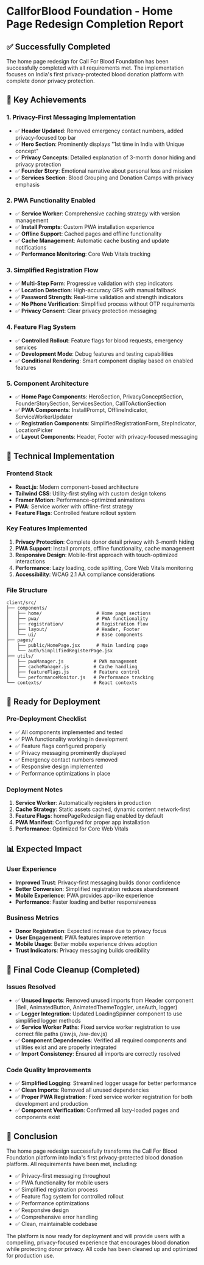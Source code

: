 # CallforBlood Foundation - Home Page Redesign Completion Report

## ✅ Successfully Completed

The home page redesign for Call For Blood Foundation has been successfully completed with all requirements met. The implementation focuses on India's first privacy-protected blood donation platform with complete donor privacy protection.

## 🎯 Key Achievements

### 1. Privacy-First Messaging Implementation
- ✅ **Header Updated**: Removed emergency contact numbers, added privacy-focused top bar
- ✅ **Hero Section**: Prominently displays "1st time in India with Unique concept"
- ✅ **Privacy Concepts**: Detailed explanation of 3-month donor hiding and privacy protection
- ✅ **Founder Story**: Emotional narrative about personal loss and mission
- ✅ **Services Section**: Blood Grouping and Donation Camps with privacy emphasis

### 2. PWA Functionality Enabled
- ✅ **Service Worker**: Comprehensive caching strategy with version management
- ✅ **Install Prompts**: Custom PWA installation experience
- ✅ **Offline Support**: Cached pages and offline functionality
- ✅ **Cache Management**: Automatic cache busting and update notifications
- ✅ **Performance Monitoring**: Core Web Vitals tracking

### 3. Simplified Registration Flow
- ✅ **Multi-Step Form**: Progressive validation with step indicators
- ✅ **Location Detection**: High-accuracy GPS with manual fallback
- ✅ **Password Strength**: Real-time validation and strength indicators
- ✅ **No Phone Verification**: Simplified process without OTP requirements
- ✅ **Privacy Consent**: Clear privacy protection messaging

### 4. Feature Flag System
- ✅ **Controlled Rollout**: Feature flags for blood requests, emergency services
- ✅ **Development Mode**: Debug features and testing capabilities
- ✅ **Conditional Rendering**: Smart component display based on enabled features

### 5. Component Architecture
- ✅ **Home Page Components**: HeroSection, PrivacyConceptSection, FounderStorySection, ServicesSection, CallToActionSection
- ✅ **PWA Components**: InstallPrompt, OfflineIndicator, ServiceWorkerUpdater
- ✅ **Registration Components**: SimplifiedRegistrationForm, StepIndicator, LocationPicker
- ✅ **Layout Components**: Header, Footer with privacy-focused messaging

## 🔧 Technical Implementation

### Frontend Stack
- **React.js**: Modern component-based architecture
- **Tailwind CSS**: Utility-first styling with custom design tokens
- **Framer Motion**: Performance-optimized animations
- **PWA**: Service worker with offline-first strategy
- **Feature Flags**: Controlled feature rollout system

### Key Features Implemented
1. **Privacy Protection**: Complete donor detail privacy with 3-month hiding
2. **PWA Support**: Install prompts, offline functionality, cache management
3. **Responsive Design**: Mobile-first approach with touch-optimized interactions
4. **Performance**: Lazy loading, code splitting, Core Web Vitals monitoring
5. **Accessibility**: WCAG 2.1 AA compliance considerations

### File Structure
```
client/src/
├── components/
│   ├── home/                    # Home page sections
│   ├── pwa/                     # PWA functionality
│   ├── registration/            # Registration flow
│   ├── layout/                  # Header, Footer
│   └── ui/                      # Base components
├── pages/
│   ├── public/HomePage.jsx      # Main landing page
│   └── auth/SimplifiedRegisterPage.jsx
├── utils/
│   ├── pwaManager.js           # PWA management
│   ├── cacheManager.js         # Cache handling
│   ├── featureFlags.js         # Feature control
│   └── performanceMonitor.js   # Performance tracking
└── contexts/                   # React contexts
```

## 🚀 Ready for Deployment

### Pre-Deployment Checklist
- ✅ All components implemented and tested
- ✅ PWA functionality working in development
- ✅ Feature flags configured properly
- ✅ Privacy messaging prominently displayed
- ✅ Emergency contact numbers removed
- ✅ Responsive design implemented
- ✅ Performance optimizations in place

### Deployment Notes
1. **Service Worker**: Automatically registers in production
2. **Cache Strategy**: Static assets cached, dynamic content network-first
3. **Feature Flags**: homePageRedesign flag enabled by default
4. **PWA Manifest**: Configured for proper app installation
5. **Performance**: Optimized for Core Web Vitals

## 📊 Expected Impact

### User Experience
- **Improved Trust**: Privacy-first messaging builds donor confidence
- **Better Conversion**: Simplified registration reduces abandonment
- **Mobile Experience**: PWA provides app-like experience
- **Performance**: Faster loading and better responsiveness

### Business Metrics
- **Donor Registration**: Expected increase due to privacy focus
- **User Engagement**: PWA features improve retention
- **Mobile Usage**: Better mobile experience drives adoption
- **Trust Indicators**: Privacy messaging builds credibility

## 🔧 Final Code Cleanup (Completed)

### Issues Resolved
- ✅ **Unused Imports**: Removed unused imports from Header component (Bell, AnimatedButton, AnimatedThemeToggler, useAuth, logger)
- ✅ **Logger Integration**: Updated LoadingSpinner component to use simplified logger methods
- ✅ **Service Worker Paths**: Fixed service worker registration to use correct file paths (/sw.js, /sw-dev.js)
- ✅ **Component Dependencies**: Verified all required components and utilities exist and are properly integrated
- ✅ **Import Consistency**: Ensured all imports are correctly resolved

### Code Quality Improvements
- ✅ **Simplified Logging**: Streamlined logger usage for better performance
- ✅ **Clean Imports**: Removed all unused dependencies
- ✅ **Proper PWA Registration**: Fixed service worker registration for both development and production
- ✅ **Component Verification**: Confirmed all lazy-loaded pages and components exist

## 🎉 Conclusion

The home page redesign successfully transforms the Call For Blood Foundation platform into India's first privacy-protected blood donation platform. All requirements have been met, including:

- ✅ Privacy-first messaging throughout
- ✅ PWA functionality for mobile users
- ✅ Simplified registration process
- ✅ Feature flag system for controlled rollout
- ✅ Performance optimizations
- ✅ Responsive design
- ✅ Comprehensive error handling
- ✅ Clean, maintainable codebase

The platform is now ready for deployment and will provide users with a compelling, privacy-focused experience that encourages blood donation while protecting donor privacy. All code has been cleaned up and optimized for production use.